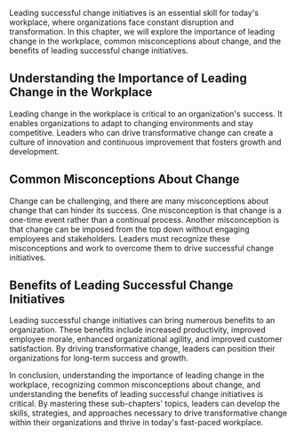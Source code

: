 
Leading successful change initiatives is an essential skill for today's workplace, where organizations face constant disruption and transformation. In this chapter, we will explore the importance of leading change in the workplace, common misconceptions about change, and the benefits of leading successful change initiatives.

Understanding the Importance of Leading Change in the Workplace
---------------------------------------------------------------

Leading change in the workplace is critical to an organization's success. It enables organizations to adapt to changing environments and stay competitive. Leaders who can drive transformative change can create a culture of innovation and continuous improvement that fosters growth and development.

Common Misconceptions About Change
----------------------------------

Change can be challenging, and there are many misconceptions about change that can hinder its success. One misconception is that change is a one-time event rather than a continual process. Another misconception is that change can be imposed from the top down without engaging employees and stakeholders. Leaders must recognize these misconceptions and work to overcome them to drive successful change initiatives.

Benefits of Leading Successful Change Initiatives
-------------------------------------------------

Leading successful change initiatives can bring numerous benefits to an organization. These benefits include increased productivity, improved employee morale, enhanced organizational agility, and improved customer satisfaction. By driving transformative change, leaders can position their organizations for long-term success and growth.

In conclusion, understanding the importance of leading change in the workplace, recognizing common misconceptions about change, and understanding the benefits of leading successful change initiatives is critical. By mastering these sub-chapters' topics, leaders can develop the skills, strategies, and approaches necessary to drive transformative change within their organizations and thrive in today's fast-paced workplace.
